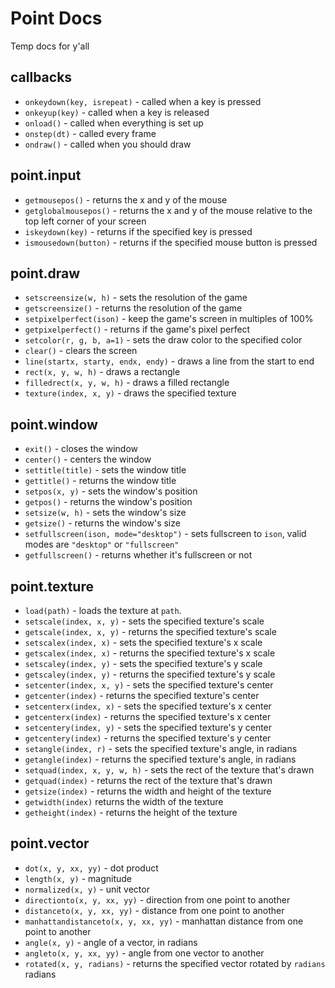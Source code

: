 # Point Docs

Temp docs for y'all

## callbacks

- `onkeydown(key, isrepeat)` - called when a key is pressed
- `onkeyup(key)` - called when a key is released
- `onload()` - called when everything is set up
- `onstep(dt)` - called every frame
- `ondraw()` - called when you should draw

## point.input

- `getmousepos()` - returns the x and y of the mouse
- `getglobalmousepos()` - returns the x and y of the mouse relative to the top left corner of your screen
- `iskeydown(key)` - returns if the specified key is pressed
- `ismousedown(button)` - returns if the specified mouse button is pressed

## point.draw

- `setscreensize(w, h)` - sets the resolution of the game
- `getscreensize()` - returns the resolution of the game
- `setpixelperfect(ison)` - keep the game's screen in multiples of 100%
- `getpixelperfect()` - returns if the game's pixel perfect
- `setcolor(r, g, b, a=1)` - sets the draw color to the specified color
- `clear()` - clears the screen
- `line(startx, starty, endx, endy)` - draws a line from the start to end
- `rect(x, y, w, h)` - draws a rectangle
- `filledrect(x, y, w, h)` - draws a filled rectangle
- `texture(index, x, y)` - draws the specified texture

## point.window

- `exit()` - closes the window
- `center()` - centers the window
- `settitle(title)` - sets the window title
- `gettitle()` - returns the window title
- `setpos(x, y)` - sets the window's position
- `getpos()` - returns the window's position
- `setsize(w, h)` - sets the window's size
- `getsize()` - returns the window's size
- `setfullscreen(ison, mode="desktop")` - sets fullscreen to `ison`, valid modes are `"desktop"` or `"fullscreen"`
- `getfullscreen()` - returns whether it's fullscreen or not

## point.texture

- `load(path)` - loads the texture at `path`.
- `setscale(index, x, y)` - sets the specified texture's scale
- `getscale(index, x, y)` - returns the specified texture's scale
- `setscalex(index, x)` - sets the specified texture's x scale
- `getscalex(index, x)` - returns the specified texture's x scale
- `setscaley(index, y)` - sets the specified texture's y scale
- `getscaley(index, y)` - returns the specified texture's y scale
- `setcenter(index, x, y)` - sets the specified texture's center
- `getcenter(index)` - returns the specified texture's center
- `setcenterx(index, x)` - sets the specified texture's x center
- `getcenterx(index)` - returns the specified texture's x center
- `setcentery(index, y)` - sets the specified texture's y center
- `getcentery(index)` - returns the specified texture's y center
- `setangle(index, r)` - sets the specified texture's angle, in radians
- `getangle(index)` - returns the specified texture's angle, in radians
- `setquad(index, x, y, w, h)` - sets the rect of the texture that's drawn
- `getquad(index)` - returns the rect of the texture that's drawn
- `getsize(index)` - returns the width and height of the texture
- `getwidth(index)` returns the width of the texture
- `getheight(index)` - returns the height of the texture

## point.vector

- `dot(x, y, xx, yy)` - dot product
- `length(x, y)` - magnitude
- `normalized(x, y)` - unit vector
- `directionto(x, y, xx, yy)` - direction from one point to another
- `distanceto(x, y, xx, yy)` - distance from one point to another
- `manhattandistanceto(x, y, xx, yy)` - manhattan distance from one point to another
- `angle(x, y)` - angle of a vector, in radians
- `angleto(x, y, xx, yy)` - angle from one vector to another
- `rotated(x, y, radians)` - returns the specified vector rotated by `radians` radians